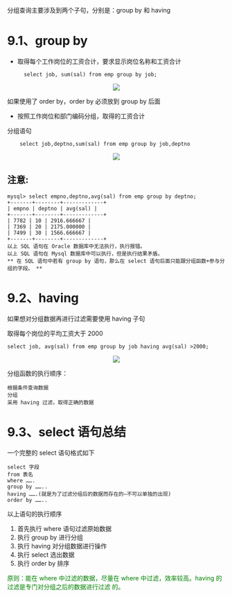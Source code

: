 分组查询主要涉及到两个子句，分别是：group by 和 having

# 9.1、group by

* 取得每个工作岗位的工资合计，要求显示岗位名称和工资合计

        select job, sum(sal) from emp group by job;

<div align="center"><img src="https://cdn.jsdelivr.net/gh/lcekold/blogimage@main/database/61.png"></div>

如果使用了 order by，order by 必须放到 group by 后面

* 按照工作岗位和部门编码分组，取得的工资合计

 分组语句

        select job,deptno,sum(sal) from emp group by job,deptno
        
<div align="center"><img src="https://cdn.jsdelivr.net/gh/lcekold/blogimage@main/database/62.png"></div>

## 注意:

    mysql> select empno,deptno,avg(sal) from emp group by deptno;
    +-------+--------+-------------+
    | empno | deptno | avg(sal) |
    +-------+--------+-------------+
    | 7782 | 10 | 2916.666667 |
    | 7369 | 20 | 2175.000000 |
    | 7499 | 30 | 1566.666667 |
    +-------+--------+-------------+
    以上 SQL 语句在 Oracle 数据库中无法执行，执行报错。
    以上 SQL 语句在 Mysql 数据库中可以执行，但是执行结果矛盾。
    ** 在 SQL 语句中若有 group by 语句，那么在 select 语句后面只能跟分组函数+参与分组的字段。 **

# 9.2、having

如果想对分组数据再进行过滤需要使用 having 子句

取得每个岗位的平均工资大于 2000

    select job, avg(sal) from emp group by job having avg(sal) >2000;

<div align="center"><img src="https://cdn.jsdelivr.net/gh/lcekold/blogimage@main/database/63.png"></div>

分组函数的执行顺序：

    根据条件查询数据
    分组
    采用 having 过滤，取得正确的数据

# 9.3、select 语句总结

一个完整的 select 语句格式如下

    select 字段
    from 表名
    where …….
    group by ……..
    having …….(就是为了过滤分组后的数据而存在的—不可以单独的出现)
    order by ……..

以上语句的执行顺序
1. 首先执行 where 语句过滤原始数据
2. 执行 group by 进行分组
3. 执行 having 对分组数据进行操作
4. 执行 select 选出数据
5. 执行 order by 排序

<font color="green">原则：能在 where 中过滤的数据，尽量在 where 中过滤，效率较高。having 的过滤是专门对分组之后的数据进行过滤
的。</font>

